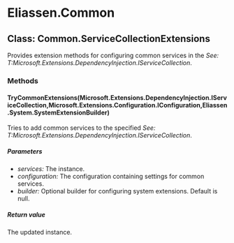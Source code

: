 ﻿# Eliassen.Common


## Class: Common.ServiceCollectionExtensions
Provides extension methods for configuring common services in the 
 *See: T:Microsoft.Extensions.DependencyInjection.IServiceCollection*. 

### Methods


#### TryCommonExtensions(Microsoft.Extensions.DependencyInjection.IServiceCollection,Microsoft.Extensions.Configuration.IConfiguration,Eliassen.System.SystemExtensionBuilder)
Tries to add common services to the specified 
 *See: T:Microsoft.Extensions.DependencyInjection.IServiceCollection*. 


##### Parameters
* *services:* The instance.
* *configuration:* The configuration containing settings for common services.
* *builder:* Optional builder for configuring system extensions. Default is null.




##### Return value
The updated instance.

